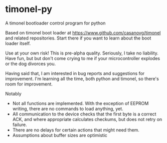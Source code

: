 # timonel-py
A timonel bootloader control program for python

Based on timonel boot loader at https://www.github.com/casanovg/timonel and related repositories. Start there if you want to learn about the boot loader itself.

Use at your own risk! This is pre-alpha quality. Seriously, I take no liability. Have fun, but but don't come crying to me if your microcontroller explodes or the dog divorces you. 

Having said that, I am interested in bug reports and suggestions for improvement. I'm learning all the time, both python and timonel, so there's room for improvement.

Notably
- Not all functions are implemented. With the exception of EEPROM writing, there are no commands to load anything, yet.
- All communication to the device checks that the first byte is a correct ACK, and where appropriate calculates checkums, but does not retry on failure.
- There are no delays for certain actions that might need them.
- Assumptions about buffer sizes are optimistic
